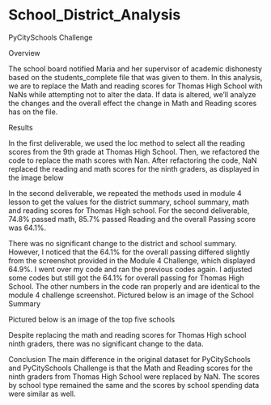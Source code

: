 # School_District_Analysis
PyCitySchools Challenge

Overview 

The school board notified Maria and her supervisor of academic dishonesty based on the students_complete file that was given to them. In this analysis, we are to replace the Math and reading scores for Thomas High School with NaNs while attempting not to alter the data. If data is altered, we’ll analyze the changes and the overall effect the change in Math and Reading scores has on the file.

Results

In the first deliverable, we used the loc method to select all the reading scores from the 9th grade at Thomas High School. Then, we refactored the code to replace the math scores with Nan. After refactoring the code, NaN replaced the reading and math scores for the ninth graders, as displayed in the image below
 
In the second deliverable, we repeated the methods used in module 4 lesson to get the values for the district summary, school summary, math and reading scores for Thomas High school. For the second deliverable, 74.8% passed math, 85.7% passed Reading and the overall Passing score was 64.1%. 
 
There was no significant change to the district and school summary. However, I noticed that the 64.1% for the overall passing differed slightly from the screenshot provided in the Module 4 Challenge, which displayed 64.9%. I went over my code and ran the previous codes again. I adjusted some codes but still got the 64.1% for overall passing for Thomas High School. The other numbers in the code ran properly and are identical to the module 4 challenge screenshot. 
Pictured below is an image of the School Summary
 
Pictured below is an image of the top five schools 

Despite replacing the math and reading scores for Thomas High school ninth graders, there was no significant change to the data. 

Conclusion
The main difference in the original dataset for PyCitySchools and PyCitySchools Challenge is that the Math and Reading scores for the ninth graders from Thomas High School were replaced by NaN. The scores by school type remained the same and the scores by school spending data were similar as well. 


